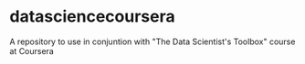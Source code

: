 # datasciencecoursera
A repository to use in conjuntion with "The Data Scientist's Toolbox" course at Coursera
